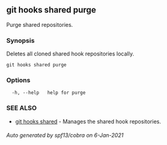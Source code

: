 ## git hooks shared purge

Purge shared repositories.

### Synopsis

Deletes all cloned shared hook repositories locally.

```
git hooks shared purge
```

### Options

```
  -h, --help   help for purge
```

### SEE ALSO

* [git hooks shared](git_hooks_shared.md)	 - Manages the shared hook repositories.

###### Auto generated by spf13/cobra on 6-Jan-2021
